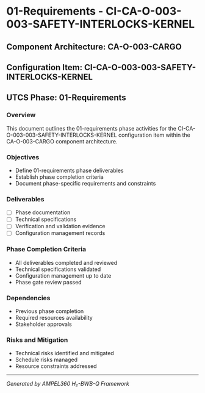 # 01-Requirements - CI-CA-O-003-003-SAFETY-INTERLOCKS-KERNEL

## Component Architecture: CA-O-003-CARGO
## Configuration Item: CI-CA-O-003-003-SAFETY-INTERLOCKS-KERNEL
## UTCS Phase: 01-Requirements

### Overview
This document outlines the 01-requirements phase activities for the CI-CA-O-003-003-SAFETY-INTERLOCKS-KERNEL configuration item within the CA-O-003-CARGO component architecture.

### Objectives
- Define 01-requirements phase deliverables
- Establish phase completion criteria
- Document phase-specific requirements and constraints

### Deliverables
- [ ] Phase documentation
- [ ] Technical specifications
- [ ] Verification and validation evidence
- [ ] Configuration management records

### Phase Completion Criteria
- All deliverables completed and reviewed
- Technical specifications validated
- Configuration management up to date
- Phase gate review passed

### Dependencies
- Previous phase completion
- Required resources availability
- Stakeholder approvals

### Risks and Mitigation
- Technical risks identified and mitigated
- Schedule risks managed
- Resource constraints addressed

---
*Generated by AMPEL360 H₂-BWB-Q Framework*
